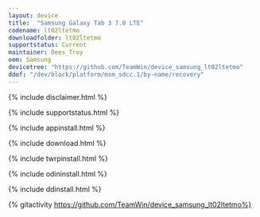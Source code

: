 ```yaml
---
layout: device
title:  "Samsung Galaxy Tab 3 7.0 LTE"
codename: lt02ltetmo
downloadfolder: lt02ltetmo
supportstatus: Current
maintainer: Dees_Troy
oem: Samsung
devicetree: "https://github.com/TeamWin/device_samsung_lt02ltetmo"
ddof: "/dev/block/platform/msm_sdcc.1/by-name/recovery"
---
```


{% include disclaimer.html %}

{% include supportstatus.html %}

{% include appinstall.html %}

{% include download.html %}

{% include twrpinstall.html %}

{% include odininstall.html %}

{% include ddinstall.html %}

{% gitactivity  https://github.com/TeamWin/device_samsung_lt02ltetmo%}
